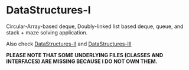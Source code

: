 # DataStructures-I
Circular-Array-based deque, Doubly-linked list based deque, queue, and stack + maze solving application.

Also check [DataStructures-II](https://github.com/waleedbaroudi/DataStructures-II) and [DataStructures-III](https://github.com/waleedbaroudi/DataStructures-III)

**PLEASE NOTE THAT SOME UNDERLYING FILES (CLASSES AND INTERFACES) ARE MISSING BECAUSE I DO NOT OWN THEM.**
